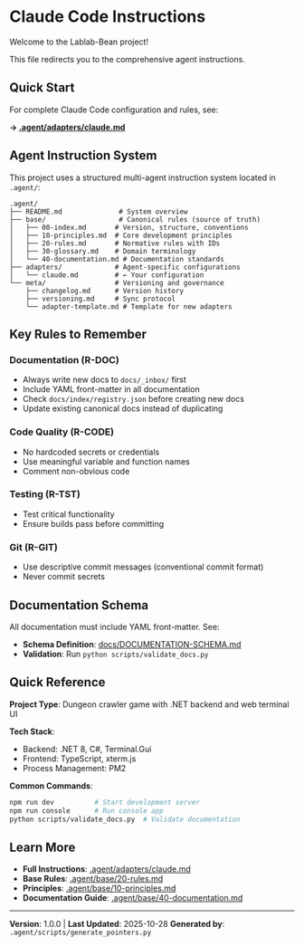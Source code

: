 # Claude Code Instructions

Welcome to the Lablab-Bean project!

This file redirects you to the comprehensive agent instructions.

## Quick Start

For complete Claude Code configuration and rules, see:

**→ [.agent/adapters/claude.md](.agent/adapters/claude.md)**

## Agent Instruction System

This project uses a structured multi-agent instruction system located in `.agent/`:

```
.agent/
├── README.md              # System overview
├── base/                  # Canonical rules (source of truth)
│   ├── 00-index.md       # Version, structure, conventions
│   ├── 10-principles.md  # Core development principles
│   ├── 20-rules.md       # Normative rules with IDs
│   ├── 30-glossary.md    # Domain terminology
│   └── 40-documentation.md # Documentation standards
├── adapters/             # Agent-specific configurations
│   └── claude.md         # ← Your configuration
└── meta/                 # Versioning and governance
    ├── changelog.md      # Version history
    ├── versioning.md     # Sync protocol
    └── adapter-template.md # Template for new adapters
```

## Key Rules to Remember

### Documentation (R-DOC)
- Always write new docs to `docs/_inbox/` first
- Include YAML front-matter in all documentation
- Check `docs/index/registry.json` before creating new docs
- Update existing canonical docs instead of duplicating

### Code Quality (R-CODE)
- No hardcoded secrets or credentials
- Use meaningful variable and function names
- Comment non-obvious code

### Testing (R-TST)
- Test critical functionality
- Ensure builds pass before committing

### Git (R-GIT)
- Use descriptive commit messages (conventional commit format)
- Never commit secrets

## Documentation Schema

All documentation must include YAML front-matter. See:
- **Schema Definition**: [docs/DOCUMENTATION-SCHEMA.md](docs/DOCUMENTATION-SCHEMA.md)
- **Validation**: Run `python scripts/validate_docs.py`

## Quick Reference

**Project Type**: Dungeon crawler game with .NET backend and web terminal UI

**Tech Stack**:
- Backend: .NET 8, C#, Terminal.Gui
- Frontend: TypeScript, xterm.js
- Process Management: PM2

**Common Commands**:
```bash
npm run dev          # Start development server
npm run console      # Run console app
python scripts/validate_docs.py  # Validate documentation
```

## Learn More

- **Full Instructions**: [.agent/adapters/claude.md](.agent/adapters/claude.md)
- **Base Rules**: [.agent/base/20-rules.md](.agent/base/20-rules.md)
- **Principles**: [.agent/base/10-principles.md](.agent/base/10-principles.md)
- **Documentation Guide**: [.agent/base/40-documentation.md](.agent/base/40-documentation.md)

---

**Version**: 1.0.0 | **Last Updated**: 2025-10-28
**Generated by**: `.agent/scripts/generate_pointers.py`
